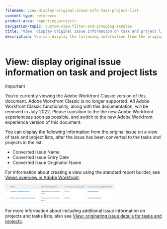 ```yaml
---
filename: view-display-original-issue-info-task-project-list
content-type: reference
product-area: reporting;projects
navigation-topic: custom-view-filter-and-grouping-samples
title: "View: display original issue information on task and project lists"
description: You can display the following information from the original issue on a view of task and project lists, after the issue has been converted to the tasks and projects in the list - EDIT ME.
---
```


# View: display original issue information on task and project lists

>[!IMPORTANT]
>
>You're currently viewing the Adobe Workfront Classic version of this document. Adobe Workfront Classic is no longer supported. All Adobe Workfront Classic functionality, along with this documentation, will be removed in July 2022. Please transition to the the new Adobe Workfront experienceas soon as possible, and switch to the new Adobe Workfront experience version of this document.

You can display the following information from the original issue on a view of task and project lists, after the issue has been converted to the tasks and projects in the list:

* Converted Issue Name
* Converted Issue Entry Date
* Converted Issue Originator Name

For information about creating a view using the standard report builder, see [Views overview in Adobe Workfront](../../../reports-and-dashboards/reports/reporting-elements/views-overview.md).

![task_and_project_list_with_original_issue_info.png](assets/task-and-project-list-with-original-issue-info-350x59.png)

For more information about including additional issue information on projects and tasks lists, also see [View: originating issue details for tasks and projects](../../../reports-and-dashboards/reports/custom-view-filter-grouping-samples/view-originating-issue-details-tasks-projects.md).

<!--
<div data-mc-conditions="QuicksilverOrClassic.Draft mode">
<p>(NOTE: no longer needed - all fields are now in the UI</p>
<p>Applying this view is identical for tasks and projects.</p>
<p>To apply this view to a task list:</p>
<ol>
<li value="1">Go to a list of tasks which have been converted from issues</li>
<li value="2">From the <strong>View</strong> drop-down menu, select <strong>New View</strong>.</li>
<li value="3">In the<strong>Column Preview</strong> area, eliminate all columns except for one.</li>
<li value="4">Click the header of the remaining column, then click<strong>Switch to Text Mode</strong>.</li>
<li value="5">Mouse over the text mode area, and click <strong>Click to edit text</strong>.</li>
<li value="6"> <p>Remove the text you find in the <strong>Text Mode</strong> box, and replace it with the following code:</p>
<div class="codeSnippet">
<a class="codeSnippetCopyButton" role="button" href="javascript:void(0);">Copy</a>
<div class="codeSnippetBody" data-mc-continue="False" data-mc-line-number-start="1" data-mc-use-line-numbers="False">
<pre><code>column.0.descriptionkey=name<br>column.0.isInlineEditable=false<br>column.0.link.linkproperty.20.name=ID<br>column.0.link.linkproperty.0.valuefield=ID<br>column.0.link.linkproperty.0.valueformat=int<br>column.0.link.linkproperty.0.valueformat=int<br>column.0.link.lookup=link.view<br>column.0.link.valuefield=objCode<br>column.0.link.valueformat=val<br>column.0.linkedname=direct<br>column.0.listsort=string(name)<br>column.0.querysort=name<br>column.0.section=0<br>column.0.shortview=false<br>column.0.stretch=100<br>column.0.valuefield=name<br>column.0.valueformat=HTML<br>column.0.width=150<br>column.1.displayname=Converted Issue Name<br>column.1.linkedname=convertedOpTask<br>column.1.textmode=true<br>column.1.valuefield=convertedOpTaskName<br>column.1.valueformat=HTML<br>column.2.displayname=Converted Issue Entry Date<br>column.2.textmode=true<br>column.2.valuefield=convertedOpTaskEntryDate<br>column.2.valueformat=HTML<br>column.3.displayname=Originator Name<br>column.3.textmode=true<br>column.3.valuefield=convertedOpTaskOriginator:name<br>column.3.valueformat=HTML</code></pre>
</div>
</div> </li>
<li value="7"> Click <strong>Save View</strong>. </li>
</ol>
</div>
-->

